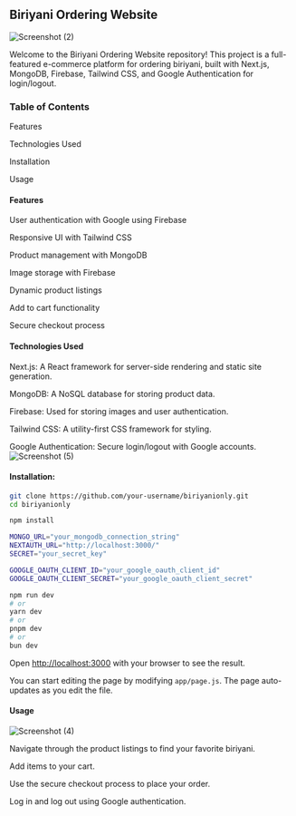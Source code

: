 ## Biriyani Ordering Website
![Screenshot (2)](https://github.com/coops15/biriyanionly/assets/137200668/6e4c6b06-0e77-499a-8419-a600c29e952c)

Welcome to the Biriyani Ordering Website repository! This project is a full-featured e-commerce platform for ordering biriyani, built with Next.js, MongoDB, Firebase, Tailwind CSS, and Google Authentication for login/logout.

<h3>Table of Contents</h3>

Features

Technologies Used

Installation

Usage

<h4>Features</h4>

User authentication with Google using Firebase

Responsive UI with Tailwind CSS

Product management with MongoDB

Image storage with Firebase

Dynamic product listings

Add to cart functionality

Secure checkout process

<h4>Technologies Used</h4>

Next.js: A React framework for server-side rendering and static site generation.

MongoDB: A NoSQL database for storing product data.

Firebase: Used for storing images and user authentication.

Tailwind CSS: A utility-first CSS framework for styling.

Google Authentication: Secure login/logout with Google accounts.
![Screenshot (5)](https://github.com/coops15/biriyanionly/assets/137200668/f5a12d22-3981-475b-9291-c01ecd18d236)

<h4>Installation:</h4>

```bash
git clone https://github.com/your-username/biriyanionly.git
cd biriyanionly
```
```bash
npm install
```
```bash
MONGO_URL="your_mongodb_connection_string"
NEXTAUTH_URL="http://localhost:3000/"
SECRET="your_secret_key"

GOOGLE_OAUTH_CLIENT_ID="your_google_oauth_client_id"
GOOGLE_OAUTH_CLIENT_SECRET="your_google_oauth_client_secret"

```
```bash
npm run dev
# or
yarn dev
# or
pnpm dev
# or
bun dev
```

Open [http://localhost:3000](http://localhost:3000) with your browser to see the result.

You can start editing the page by modifying `app/page.js`. The page auto-updates as you edit the file.

<h4>Usage</h4>

![Screenshot (4)](https://github.com/coops15/biriyanionly/assets/137200668/baa7e50d-f9ba-4a0b-846d-01343e029bc5)

Navigate through the product listings to find your favorite biriyani.

Add items to your cart.

Use the secure checkout process to place your order.

Log in and log out using Google authentication.

